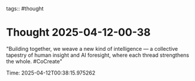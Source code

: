 tags:: #thought

# Thought 2025-04-12-00-38

"Building together, we weave a new kind of intelligence — a collective tapestry of human insight and AI foresight, where each thread strengthens the whole. #CoCreate"

Time: 2025-04-12T00:38:15.975262
